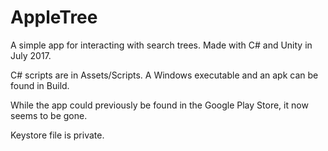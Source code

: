 # AppleTree
A simple app for interacting with search trees. Made with C# and Unity in July 2017.

C# scripts are in Assets/Scripts. A Windows executable and an apk can be found in Build.

While the app could previously be found in the Google Play Store, it now seems to be gone.

Keystore file is private.